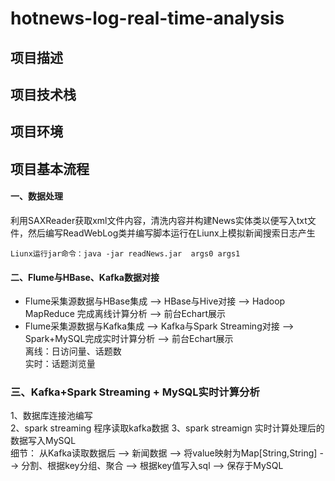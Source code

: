 # hotnews-log-real-time-analysis

## 项目描述

## 项目技术栈

## 项目环境

## 项目基本流程
#### 一、数据处理
利用SAXReader获取xml文件内容，清洗内容并构建News实体类以便写入txt文件，然后编写ReadWebLog类并编写脚本运行在Liunx上模拟新闻搜索日志产生
~~~
Liunx运行jar命令：java -jar readNews.jar  args0 args1
~~~

#### 二、Flume与HBase、Kafka数据对接
* Flume采集源数据与HBase集成 -->  HBase与Hive对接  -->  Hadoop MapReduce 完成离线计算分析  -->  前台Echart展示
* Flume采集源数据与Kafka集成 --> Kafka与Spark Streaming对接 --> Spark+MySQL完成实时计算分析  -->  前台Echart展示      
离线：日访问量、话题数   
实时：话题浏览量   


### 三、Kafka+Spark Streaming + MySQL实时计算分析
1、数据库连接池编写    
2、spark streaming 程序读取kafka数据
3、spark streamign 实时计算处理后的数据写入MySQL       
细节：
从Kafka读取数据后 --> 新闻数据 --> 将value映射为Map[String,String] --> 分割、根据key分组、聚合 --> 根据key值写入sql --> 保存于MySQL
